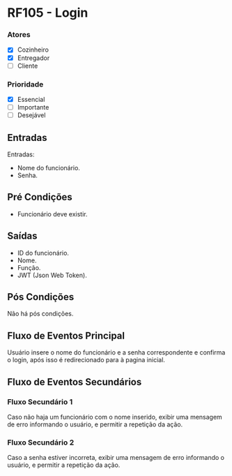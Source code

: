 # RF105 - Login

### Atores

* [x] Cozinheiro
* [x] Entregador
* [ ] Cliente

### Prioridade

* [x] Essencial
* [ ] Importante
* [ ] Desejável

## Entradas

Entradas:

* Nome do funcionário.
* Senha.

## Pré Condições

* Funcionário deve existir.

## Saídas

* ID do funcionário.
* Nome.
* Função.
* JWT (Json Web Token).

## Pós Condições

Não há pós condições.

## Fluxo de Eventos Principal

Usuário insere o nome do funcionário e a senha correspondente e confirma o login, após isso é redirecionado para à pagina inicial.

## Fluxo de Eventos Secundários

### Fluxo Secundário 1

Caso não haja um funcionário com o nome inserido, exibir uma mensagem de erro informando o usuário, e permitir a repetição da ação.

### Fluxo Secundário 2

Caso a senha estiver incorreta, exibir uma mensagem de erro informando o usuário, e permitir a repetição da ação.
